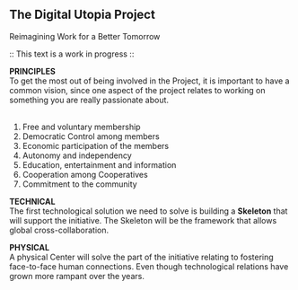 <h2>The Digital Utopia Project</h2>

Reimagining Work for a Better Tomorrow


:: This text is a work in progress ::

<b>PRINCIPLES</b><br>
To get the most out of being involved in the Project, it is important to have a common vision, since one aspect of the project relates to working on something you are really passionate about.
<br><br>
1. Free and voluntary membership<br>
2. Democratic Control among members<br>
3. Economic participation of the members<br>
4. Autonomy and independency<br>
5. Education, entertainment and information<br>
6. Cooperation among Cooperatives<br>
7. Commitment to the community<br>

<b>TECHNICAL</b><br>
The first technological solution we need to solve is building a <b>Skeleton</b> that will support the initiative. The Skeleton will be the framework that allows global cross-collaboration.


<b>PHYSICAL</b><br>
A physical Center will solve the part of the initiative relating to fostering face-to-face human connections. Even though technological relations have grown more rampant over the years.
